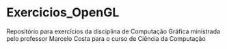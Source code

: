 # Exercicios_OpenGL
Repositório para exercícios da disciplina de Computação Gráfica ministrada pelo professor Marcelo Costa para o curso de Ciência da Computação
